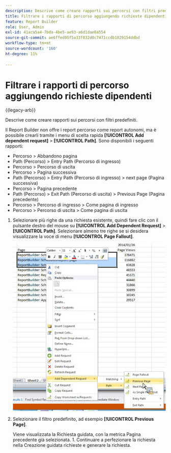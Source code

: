 ```yaml
---
description: Descrive come creare rapporti sui percorsi con filtri predefiniti.
title: Filtrare i rapporti di percorso aggiungendo richieste dipendenti
feature: Report Builder
role: User, Admin
exl-id: 41aca5a4-7bda-4be5-ae93-a6d1dae6a554
source-git-commit: ae6ffed05f5a33f032d0c7471ccdb1029154ddbd
workflow-type: tm+mt
source-wordcount: '160'
ht-degree: 11%

---
```


# Filtrare i rapporti di percorso aggiungendo richieste dipendenti

{{legacy-arb}}

Descrive come creare rapporti sui percorsi con filtri predefiniti.

Il Report Builder non offre i report percorso come report autonomi, ma è possibile crearli tramite i menu di scelta rapida **[!UICONTROL Add dependent request]** > **[!UICONTROL Path]**. Sono disponibili i seguenti rapporti:

* Percorso > Abbandono pagina
* Path (Percorso) > Entry Path (Percorso di ingresso)
* Percorso > Percorso di uscita
* Percorso > Pagina successiva
* Path (Percorso) > Entry Path (Percorso di ingresso) > next page (Pagina successiva)
* Percorso > Pagina precedente
* Path (Percorso) > Exit Path (Percorso di uscita) > Previous Page (Pagina precedente)
* Percorso > Percorso di ingresso > Come pagina di ingresso
* Percorso > Percorso di uscita > Come pagina di uscita

1. Selezionare più righe da una richiesta esistente, quindi fare clic con il pulsante destro del mouse su **[!UICONTROL Add Dependent Request]** > **[!UICONTROL Path]**. Selezionare almeno tre righe se si desidera visualizzare la voce di menu **[!UICONTROL Page Fallout]**.

   ![Schermata che mostra tre righe selezionate con l&#39;opzione Aggiungi richiesta dipendente selezionata.](assets/dependen_request.png)

2. Selezionare il filtro predefinito, ad esempio **[!UICONTROL Previous Page]**.

   Viene visualizzata la Richiesta guidata, con la metrica Pagina precedente già selezionata. 1. Continuare a perfezionare la richiesta nella Creazione guidata richieste e generare la richiesta.
